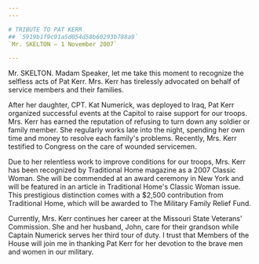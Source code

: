 ```yaml
---
---

# TRIBUTE TO PAT KERR
## `5919b1f9c91a5d054d58b60293b788a9`
`Mr. SKELTON — 1 November 2007`

---
```



Mr. SKELTON. Madam Speaker, let me take this moment to recognize the 
selfless acts of Pat Kerr. Mrs. Kerr has tirelessly advocated on behalf 
of service members and their families.

After her daughter, CPT. Kat Numerick, was deployed to Iraq, Pat Kerr 
organized successful events at the Capitol to raise support for our 
troops. Mrs. Kerr has earned the reputation of refusing to turn down 
any soldier or family member. She regularly works late into the night, 
spending her own time and money to resolve each family's problems. 
Recently, Mrs. Kerr testified to Congress on the care of wounded 
servicemen.

Due to her relentless work to improve conditions for our troops, Mrs. 
Kerr has been recognized by Traditional Home magazine as a 2007 Classic 
Woman. She will be commended at an award ceremony in New York and will 
be featured in an article in Traditional Home's Classic Woman issue. 
This prestigious distinction comes with a $2,500 contribution from 
Traditional Home, which will be awarded to The Military Family Relief 
Fund.

Currently, Mrs. Kerr continues her career at the Missouri State 
Veterans' Commission. She and her husband, John, care for their 
grandson while Captain Numerick serves her third tour of duty. I trust 
that Members of the House will join me in thanking Pat Kerr for her 
devotion to the brave men and women in our military.
